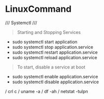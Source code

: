 # LinuxCommand

/// Systemctl ///

> Starting and Stopping Services

- sudo systemctl start application
- sudo systemctl stop application.service
- sudo systemctl restart application.service
- sudo systemctl reload application.service

> To start, disable a service at boot

- sudo systemctl enable application.service
- sudo systemctl disable application.service


/ crl c / uname -a / df -ah / netstat -tulpn
